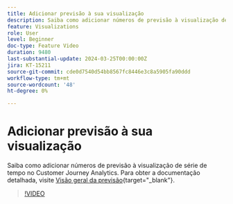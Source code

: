 ```yaml
---
title: Adicionar previsão à sua visualização
description: Saiba como adicionar números de previsão à visualização de série de tempo no Customer Journey Analytics.
feature: Visualizations
role: User
level: Beginner
doc-type: Feature Video
duration: 9480
last-substantial-update: 2024-03-25T00:00:00Z
jira: KT-15211
source-git-commit: cde0d7540d54bb8567fc8446e3c8a5905fa90ddd
workflow-type: tm+mt
source-wordcount: '48'
ht-degree: 0%

---
```



# Adicionar previsão à sua visualização

Saiba como adicionar números de previsão à visualização de série de tempo no Customer Journey Analytics. Para obter a documentação detalhada, visite [Visão geral da previsão](https://experienceleague.adobe.com/en/docs/analytics-platform/using/cja-workspace/forecasting/forecasting#){target="_blank"}.

>[!VIDEO](https://video.tv.adobe.com/v/3428021/?learn=on)

